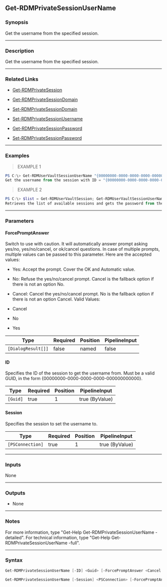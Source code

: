 Get-RDMPrivateSessionUserName
-----------------------------

### Synopsis
Get the username from the specified session.

---

### Description

Get the username from the specified session.

---

### Related Links
* [Get-RDMPrivateSession](Get-RDMPrivateSession)

* [Get-RDMPrivateSessionDomain](Get-RDMPrivateSessionDomain)

* [Set-RDMPrivateSessionDomain](Set-RDMPrivateSessionDomain)

* [Set-RDMPrivateSessionUsername](Set-RDMPrivateSessionUsername)

* [Get-RDMPrivateSessionPassword](Get-RDMPrivateSessionPassword)

* [Set-RDMPrivateSessionPassword](Set-RDMPrivateSessionPassword)

---

### Examples
> EXAMPLE 1

```PowerShell
PS C:\> Get-RDMUserVaultSessionUserName "{00000000-0000-0000-0000-000000000000}"
Get the username from the session with ID = "{00000000-0000-0000-0000-000000000000}".
```
> EXAMPLE 2

```PowerShell
PS C:\> $list = Get-RDMUserVaultSession; Get-RDMUserVaultSessionUserName $list[1].ID
Retrieves the list of available sessions and gets the password from the the second element in the list.
```

---

### Parameters
#### **ForcePromptAnswer**
Switch to use with caution. It will automatically answer prompt asking yes/no, yes/no/cancel, or ok/cancel questions. In case of multiple prompts, multiple values can be passed to this parameter. Here are the accepted values:
* Yes: Accept the prompt. Cover the OK and Automatic value.
* No: Refuse the yes/no/cancel prompt. Cancel is the fallback option if there is not an option No.
* Cancel: Cancel the yes/no/cancel prompt. No is the fallback option if there is not an option Cancel.
Valid Values:

* Cancel
* No
* Yes

|Type              |Required|Position|PipelineInput|
|------------------|--------|--------|-------------|
|`[DialogResult[]]`|false   |named   |false        |

#### **ID**
Specifies the ID of the session to get the username from.
Must be a valid GUID, in the form {00000000-0000-0000-0000-000000000000}.

|Type    |Required|Position|PipelineInput |
|--------|--------|--------|--------------|
|`[Guid]`|true    |1       |true (ByValue)|

#### **Session**
Specifies the session to set the username to.

|Type            |Required|Position|PipelineInput |
|----------------|--------|--------|--------------|
|`[PSConnection]`|true    |1       |true (ByValue)|

---

### Inputs
None

---

### Outputs
* None

---

### Notes
For more information, type "Get-Help Get-RDMPrivateSessionUserName -detailed". For technical information, type "Get-Help Get-RDMPrivateSessionUserName -full".

---

### Syntax
```PowerShell
Get-RDMPrivateSessionUserName [-ID] <Guid> [-ForcePromptAnswer <Cancel | No | Yes>] [<CommonParameters>]
```
```PowerShell
Get-RDMPrivateSessionUserName [-Session] <PSConnection> [-ForcePromptAnswer <Cancel | No | Yes>] [<CommonParameters>]
```

